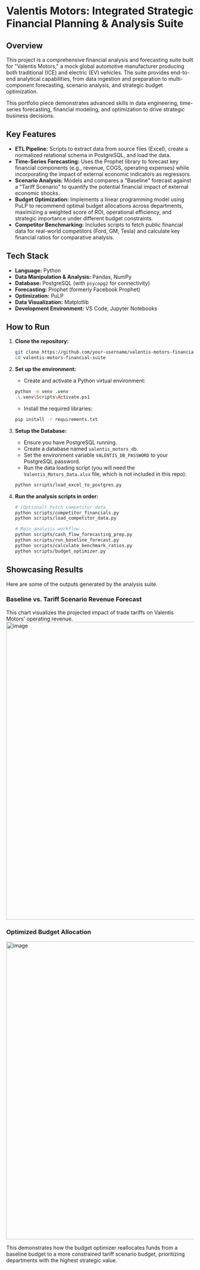 # Valentis Motors: Integrated Strategic Financial Planning & Analysis Suite

## Overview

This project is a comprehensive financial analysis and forecasting suite built for "Valentis Motors," a mock global automotive manufacturer producing both traditional (ICE) and electric (EV) vehicles. The suite provides end-to-end analytical capabilities, from data ingestion and preparation to multi-component forecasting, scenario analysis, and strategic budget optimization.

This portfolio piece demonstrates advanced skills in data engineering, time-series forecasting, financial modeling, and optimization to drive strategic business decisions.

## Key Features

*   **ETL Pipeline:** Scripts to extract data from source files (Excel), create a normalized relational schema in PostgreSQL, and load the data.
*   **Time-Series Forecasting:** Uses the Prophet library to forecast key financial components (e.g., revenue, COGS, operating expenses) while incorporating the impact of external economic indicators as regressors.
*   **Scenario Analysis:** Models and compares a "Baseline" forecast against a "Tariff Scenario" to quantify the potential financial impact of external economic shocks.
*   **Budget Optimization:** Implements a linear programming model using PuLP to recommend optimal budget allocations across departments, maximizing a weighted score of ROI, operational efficiency, and strategic importance under different budget constraints.
*   **Competitor Benchmarking:** Includes scripts to fetch public financial data for real-world competitors (Ford, GM, Tesla) and calculate key financial ratios for comparative analysis.

## Tech Stack

*   **Language:** Python
*   **Data Manipulation & Analysis:** Pandas, NumPy
*   **Database:** PostgreSQL (with `psycopg2` for connectivity)
*   **Forecasting:** Prophet (formerly Facebook Prophet)
*   **Optimization:** PuLP
*   **Data Visualization:** Matplotlib
*   **Development Environment:** VS Code, Jupyter Notebooks

## How to Run

1.  **Clone the repository:**
    ```bash
    git clone https://github.com/your-username/valentis-motors-financial-suite.git
    cd valentis-motors-financial-suite
    ```

2.  **Set up the environment:**
    *   Create and activate a Python virtual environment:
      ```bash
      python -m venv .venv
      .\.venv\Scripts\Activate.ps1
      ```
    *   Install the required libraries:
      ```bash
      pip install -r requirements.txt
      ```

3.  **Setup the Database:**
    *   Ensure you have PostgreSQL running.
    *   Create a database named `valentis_motors_db`.
    *   Set the environment variable `VALENTIS_DB_PASSWORD` to your PostgreSQL password.
    *   Run the data loading script (you will need the `Valentis_Motors_Data.xlsx` file, which is not included in this repo):
      ```bash
      python scripts/load_excel_to_postgres.py
      ```

4.  **Run the analysis scripts in order:**
    ```bash
    # (Optional) Fetch competitor data
    python scripts/competitor_financials.py
    python scripts/load_competitor_data.py
    
    # Main analysis workflow
    python scripts/cash_flow_forecasting_prep.py
    python scripts/run_baseline_forecast.py
    python scripts/calculate_benchmark_ratios.py
    python scripts/budget_optimizer.py
    ```

## Showcasing Results

Here are some of the outputs generated by the analysis suite.

### Baseline vs. Tariff Scenario Revenue Forecast

This chart visualizes the projected impact of trade tariffs on Valentis Motors' operating revenue.
<img width="1500" height="800" alt="image" src="https://github.com/user-attachments/assets/0e71840b-8f44-4418-a18d-7ddaf5763587" />



### Optimized Budget Allocation
<img width="1400" height="800" alt="image" src="https://github.com/user-attachments/assets/c6b66220-5a3c-4e79-a5c1-9b8660b82c0e" />

This demonstrates how the budget optimizer reallocates funds from a baseline budget to a more constrained tariff scenario budget, prioritizing departments with the highest strategic value.


